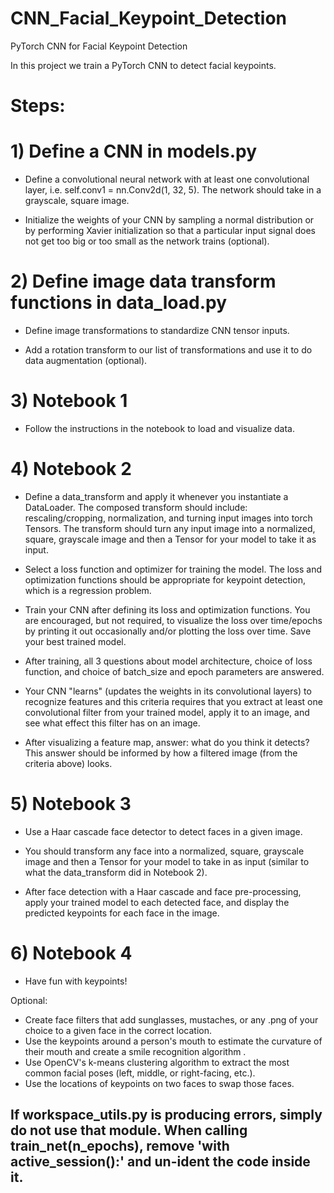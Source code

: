 # CNN_Facial_Keypoint_Detection
PyTorch CNN for Facial Keypoint Detection

In this project we train a PyTorch CNN to detect facial keypoints.

# Steps:

# 1) Define a CNN in models.py

* Define a convolutional neural network with at least one convolutional layer, i.e. self.conv1 = nn.Conv2d(1, 32, 5). 
  The network should take in a grayscale, square image.
  
* Initialize the weights of your CNN by sampling a normal distribution or by performing Xavier initialization 
  so that a particular input signal does not get too big or too small as the network trains (optional).
  
# 2) Define image data transform functions in data_load.py

* Define image transformations to standardize CNN tensor inputs.

* Add a rotation transform to our list of transformations and use it to do data augmentation (optional).

# 3) Notebook 1

* Follow the instructions in the notebook to load and visualize data.

# 4) Notebook 2

* Define a data_transform and apply it whenever you instantiate a DataLoader. 
  The composed transform should include: rescaling/cropping, normalization, and turning input images into torch Tensors. 
  The transform should turn any input image into a normalized, square, grayscale image and then a Tensor for your model to take it as input.

* Select a loss function and optimizer for training the model. 
  The loss and optimization functions should be appropriate for keypoint detection, which is a regression problem.

* Train your CNN after defining its loss and optimization functions. 
  You are encouraged, but not required, to visualize the loss over time/epochs by printing it out occasionally and/or plotting the loss over time. 
  Save your best trained model.

* After training, all 3 questions about model architecture, choice of loss function, and choice of batch_size and epoch parameters are answered.

* Your CNN "learns" (updates the weights in its convolutional layers) to recognize features and this criteria requires that you 
  extract at least one convolutional filter from your trained model, apply it to an image, and see what effect this filter has on an image.

* After visualizing a feature map, answer: what do you think it detects? This answer should be informed by how a filtered image (from the criteria above) looks.

# 5) Notebook 3

* Use a Haar cascade face detector to detect faces in a given image.

* You should transform any face into a normalized, square, grayscale image and then a Tensor 
  for your model to take in as input (similar to what the data_transform did in Notebook 2).
  
* After face detection with a Haar cascade and face pre-processing, apply your trained model to each detected face, 
  and display the predicted keypoints for each face in the image.  
  
# 6) Notebook 4

* Have fun with keypoints!

Optional:

* Create face filters that add sunglasses, mustaches, or any .png of your choice to a given face in the correct location.
* Use the keypoints around a person's mouth to estimate the curvature of their mouth and create a smile recognition algorithm .
* Use OpenCV's k-means clustering algorithm to extract the most common facial poses (left, middle, or right-facing, etc.).
* Use the locations of keypoints on two faces to swap those faces.

## If workspace_utils.py is producing errors, simply do not use that module. When calling train_net(n_epochs), remove 'with active_session():' and un-ident the code inside it.
